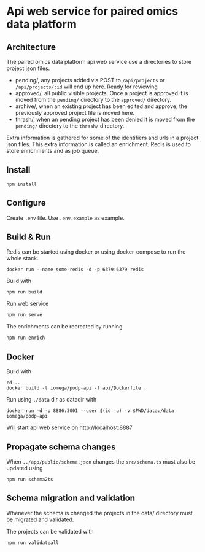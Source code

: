 # Api web service for paired omics data platform

## Architecture

The paired omics data platform api web service use a directories to store project json files.

* pending/, any projects added via POST to `/api/projects` or `/api/projects/:id` will end up here. Ready for reviewing
* approved/, all public visible projects. Once a project is approved it is moved from the `pending/` directory to the `approved/` directory.
* archive/, when an existing project has been edited and approve, the previously approved project file is moved here.
* thrash/, when an pending project has been denied it is moved from the `pending/` directory to the `thrash/` directory.

Extra information is gathered for some of the identifiers and urls in a project json files. This extra information is called an enrichment. Redis is used to store enrichments and as job queue.

## Install

```shell
npm install
```

## Configure

Create `.env` file.
Use `.env.example` as example.

## Build & Run

Redis can be started using docker or using docker-compose to run the whole stack.

```shell
docker run --name some-redis -d -p 6379:6379 redis
```

Build with

```shell
npm run build
```

Run web service

```bash
npm run serve
```

The enrichments can be recreated by running

```shell
npm run enrich
```

## Docker

Build with

```shell
cd ..
docker build -t iomega/podp-api -f api/Dockerfile .
```

Run using `./data` dir as datadir with

```shell
docker run -d -p 8886:3001 --user $(id -u) -v $PWD/data:/data iomega/podp-api
```

Will start api web service on http://localhost:8887

## Propagate schema changes

When `../app/public/schema.json` changes the `src/schema.ts` must also be updated using

```shell
npm run schema2ts
```

## Schema migration and validation

Whenever the schema is changed the projects in the data/ directory must be migrated and validated.

The projects can be validated with

```shell
npm run validateall
```
